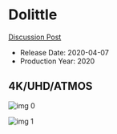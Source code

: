 # Dolittle

[Discussion Post](https://www.avsforum.com/threads/bass-eq-for-filtered-movies.2995212/post-59405608)

* Release Date: 2020-04-07
* Production Year: 2020

## 4K/UHD/ATMOS

![img 0](https://i.imgur.com/az8cpWc.jpg)

![img 1](https://i.imgur.com/DRAu0t4.png)

